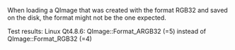 When loading a QImage that was created with the format RGB32 and saved on the disk, the format might not be the one expected. 

Test results:
Linux Qt4.8.6: QImage::Format_ARGB32 (=5) instead of QImage::Format_RGB32 (=4)

